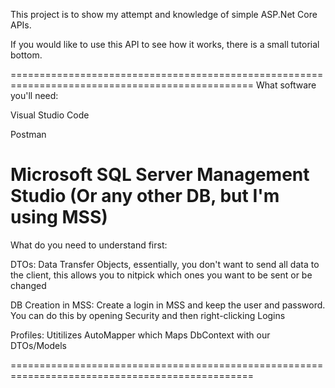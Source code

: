 This project is to show my attempt and knowledge of simple ASP.Net Core APIs.

If you would like to use this API to see how it works, there is a small tutorial bottom.


================================================================================================
What software you'll need:

Visual Studio Code

Postman

Microsoft SQL Server Management Studio (Or any other DB, but I'm using MSS)
=================================================================================================

What do you need to understand first:

DTOs: Data Transfer Objects, essentially, you don't want to send all data to  the client, this allows you to nitpick which ones you want to be sent or be changed

DB Creation in MSS: Create a login in MSS and keep the user and password. You can do this by opening Security and then right-clicking Logins

Profiles: Utitilizes AutoMapper which Maps DbContext with our DTOs/Models

================================================================================================


